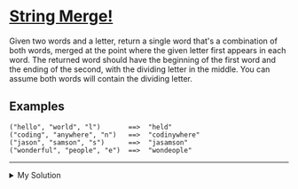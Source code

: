 # [String Merge!](https://www.codewars.com/kata/597bb84522bc93b71e00007e)

Given two words and a letter, return a single word that's a combination of both words, merged at the point where the given letter first appears in each word. The returned word should have the beginning of the first word and the ending of the second, with the dividing letter in the middle. You can assume both words will contain the dividing letter.

## Examples

    ("hello", "world", "l")       ==>  "held"
    ("coding", "anywhere", "n")   ==>  "codinywhere"
    ("jason", "samson", "s")      ==>  "jasamson"
    ("wonderful", "people", "e")  ==>  "wondeople"

---

<details><summary>My Solution</summary>

```js
function stringMerge(string1, string2, letter) {
  let index1 = string1.indexOf(letter)
  let index2 = string2.indexOf(letter)

  return string1.slice(0, index1) + string2.slice(index2)
}
```

</details>
